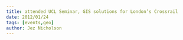 ```yaml
---
title: attended UCL Seminar, GIS solutions for London’s Crossrail
date: 2012/01/24
tags: [events,geo]
author: Jez Nicholson
---
```

